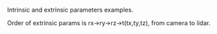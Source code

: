 Intrinsic and extrinsic parameters examples.

Order of extrinsic params is rx->ry->rz->t(tx,ty,tz), from camera to lidar.
